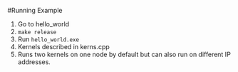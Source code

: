 #Running Example
1. Go to hello_world
2. `make release`
3. Run `hello_world.exe`
4. Kernels described in kerns.cpp
5. Runs two kernels on one node by default but can also run on different IP addresses. 
